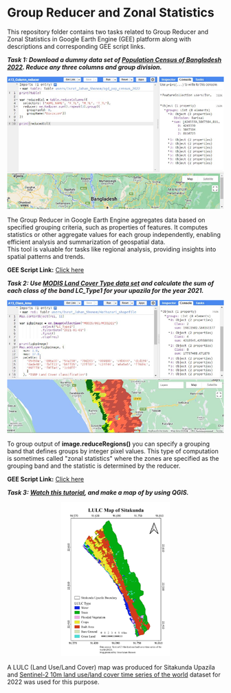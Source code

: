 # Group Reducer and Zonal Statistics
This repository folder contains two tasks related to Group Reducer and Zonal Statistics in Google Earth Engine (GEE) platform along with descriptions and corresponding GEE script links.  
  
***Task 1: Download a dummy data set of [Population Census of Bangladesh 2022](https://data.humdata.org/dataset/cod-ps-bgd/resource/f23d4da2-e473-4960-9d94-37df92c8d044). Reduce any three columns and group division.***  
  
![Model](https://github.com/Israt-Jahan-Shonom/Google_Earth_Engine/blob/main/Group-Reducer-and-Zonal-Statistics/Column_reducer.JPG)  
  
The Group Reducer in Google Earth Engine aggregates data based on specified grouping criteria, such as properties of features. It computes statistics or other aggregate values for each group independently, enabling efficient analysis and summarization of geospatial data.<br>
This tool is valuable for tasks like regional analysis, providing insights into spatial patterns and trends.<br>  
  
<b>GEE Script Link:</b> [Click here](https://code.earthengine.google.com/a23f963e0f4ac87faacf46994969f78b)  
  
***Task 2: Use [MODIS Land Cover Type data set](https://developers.google.com/earth-engine/datasets/catalog/MODIS_061_MCD12Q1#bands) and calculate the sum of each class of the band LC_Type1 for your upazila for the year 2021.***  
  
![Model](https://github.com/Israt-Jahan-Shonom/Google_Earth_Engine/blob/main/Group-Reducer-and-Zonal-Statistics/Class_Area.JPG)   
  
To group output of **image.reduceRegions()** you can specify a grouping band that defines groups by integer pixel values. This type of computation is sometimes called "zonal statistics" where the zones are specified as the grouping band and the statistic is determined by the reducer.<br>  
  
<b>GEE Script Link:</b> [Click here](https://code.earthengine.google.com/8b6e707262289fd03a8f7407608efe75)  

***Task 3: [Watch this tutorial](https://www.youtube.com/watch?v=mrGqVM7Ww44), and make a map of by using QGIS.***  
  
<p align="center">
  <img src="https://github.com/Israt-Jahan-Shonom/Google_Earth_Engine/blob/main/Group-Reducer-and-Zonal-Statistics/LULC_Sitakunda_QGIS.png" alt="LULC Map" width="50%">
</p>

A LULC (Land Use/Land Cover) map was produced for Sitakunda Upazila and [Sentinel-2 10m land use/land cover time series of the world](https://www.arcgis.com/home/item.html?id=cfcb7609de5f478eb7666240902d4d3d) dataset for 2022 was used for this purpose.<br>  
  
